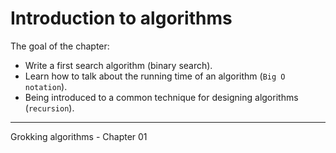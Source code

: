 # Introduction to algorithms

The goal of the chapter:

- Write a first search algorithm (binary search).
- Learn how to talk about the running time of an algorithm (`Big O notation`).
- Being introduced to a common technique for designing algorithms (`recursion`).

---
Grokking algorithms - Chapter 01